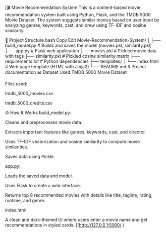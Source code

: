 [🎬 Movie Recommendation System
This is a content-based movie recommendation system built using Python, Flask, and the TMDB 5000 Movie Dataset. The system suggests similar movies based on user input by analyzing genres, keywords, cast, and crew using TF-IDF and cosine similarity.

📂 Project Structure
bash
Copy
Edit
Movie-Recommendation-System/
│
├── build_model.py           # Builds and saves the model (movies.pkl, similarity.pkl)
├── app.py                   # Flask web application
├── movies.pkl               # Pickled movie data with tags
├── similarity.pkl           # Pickled cosine similarity matrix
├── requirements.txt         # Python dependencies
├── templates/
│   └── index.html           # Web page template (HTML with Jinja2)
└── README.md                # Project documentation
📊 Dataset Used
TMDB 5000 Movie Dataset

Files used:

tmdb_5000_movies.csv

tmdb_5000_credits.csv

⚙️ How It Works
build_model.py:

Cleans and preprocesses movie data.

Extracts important features like genres, keywords, cast, and director.

Uses TF-IDF vectorization and cosine similarity to compute movie similarities.

Saves data using Pickle.

app.py:

Loads the saved data and model.

Uses Flask to create a web interface.

Returns top 8 recommended movies with details like title, tagline, rating, runtime, and genre.

index.html:

A clean and dark-themed UI where users enter a movie name and get recommendations in styled cards.
](http://127.0.0.1:5000/
)
